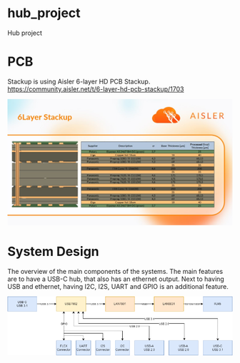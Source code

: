 # hub_project
Hub project 

# PCB
Stackup is using Aisler 6-layer HD PCB Stackup. 
https://community.aisler.net/t/6-layer-hd-pcb-stackup/1703

![Stackup](/Docs/PCB/stackup.jpeg)

# System Design
The overview of the main components of the systems. The main features are to have a USB-C hub, that also has an ethernet output.
Next to having USB and ethernet, having I2C, I2S, UART and GPIO is an additional feature. 

![System Design Overview](/Docs/System%20Design/system-overview.drawio.png)